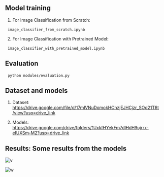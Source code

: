 ## Model training
1. For Image Classification from Scratch:
<pre> <code>image_classifier_from_scratch.ipynb</code></pre> 

2. For Image Classification with Pretrained Model:
<pre> <code>image_classifier_with_pretrained_model.ipynb</code></pre>

## Evaluation
<pre> <code>python modules/evaluation.py</code></pre>

## Dataset and models
1. Dataset: https://drive.google.com/file/d/17mlVNuDomokHChzjEJHCjzr_SOd21T8t/view?usp=drive_link

2. Models: https://drive.google.com/drive/folders/1UxkfHYekFm7dlHdH9ujrrx-eIUXSm-M2?usp=drive_link

## Results: Some results from the models

![v](https://github.com/XuanHiepp/transformer-for-image-classification/blob/branch-v1/results/result-1.png)

![w](https://github.com/XuanHiepp/transformer-for-image-classification/blob/branch-v1/results/result-2.png)
